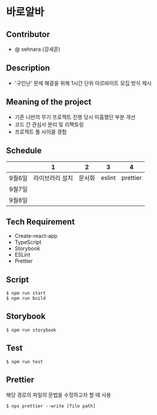 # 바로알바
## Contributor
- @ sehnara (강세훈)

## Description
- '구인난' 문제 해결을 위해 1시간 단위 아르바이트 모집 방식 제시 

## Meaning of the project
- 기존 나만의 무기 프로젝트 진행 당시 미흡했던 부분 개선
- 코드 간 관심사 분리 및 리팩토링
- 프로젝트 풀 사이클 경험

## Schedule
||1|2|3|4|
|---|---|---|---|---|
|9월6일|라이브러리 설치|문서화|eslint|prettier||
|9월7일|||||
|9월8일|||||

## Tech Requirement 
- Create-react-app
- TypeScript
- Storybook
- ESLint
- Prettier

## Script
```
$ npm run start
$ npm run build
```

## Storybook
```
$ npm run storybook
```

## Test
```
$ npm run test
```

## Prettier
해당 경로의 파일의 문법을 수정하고자 할 때 사용

```
$ npx prettier --write [file path]
```
